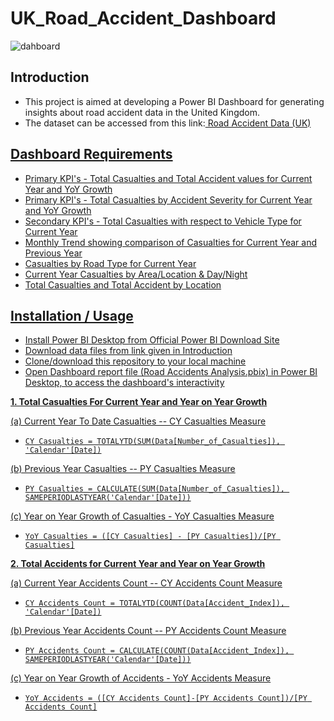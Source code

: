# UK_Road_Accident_Dashboard
![dahboard]([https://github.com/Murriel11/Road-Accidents_Dashboard/assets/129143386/14fbbd5d-266b-47f5-9ffb-9753f8f10228](https://github.com/vinaymanchanda19/UK_Road_Accident_Dashboard/blob/main/dashboard.png))


## Introduction
<ul>
  <li>This project is aimed at developing a Power BI Dashboard for generating insights about road accident data in the United Kingdom.</li>
  <li>The dataset can be accessed from this link:<a href= "https://docs.google.com/spreadsheets/d/19vgPOtSgASe087tRS7zC2b7Q3DCA-P68/edit?usp=sharing&ouid=110561387816391669653&rtpof=true&sd=true"> Road Accident Data (UK)</li>
</ul>


## Dashboard Requirements
<ul>
  <li>Primary KPI's - Total Casualties and Total Accident values for Current Year and YoY Growth</li>
  <li>Primary KPI's - Total Casualties by Accident Severity for Current Year and YoY Growth</li>
  <li>Secondary KPI's - Total Casualties with respect to Vehicle Type for Current Year</li>
  <li>Monthly Trend showing comparison of Casualties for Current Year and Previous Year</li>
  <li>Casualties by Road Type for Current Year</li>
  <li>Current Year Casualties by Area/Location & Day/Night</li>
  <li>Total Casualties and Total Accident by Location</li>
</ul>


## Installation / Usage
<ul>
  <li>Install Power BI Desktop from Official <a href="https://powerbi.microsoft.com/en-us/downloads/" >Power BI Download Site</li>
  <li>Download data files from link given in Introduction</li>
  <li>Clone/download this repository to your local machine</li>
  <li>Open Dashboard report file (Road Accidents Analysis.pbix) in Power BI Desktop, to access the dashboard's interactivity</li>
</ul>



**1. Total Casualties For Current Year and Year on Year Growth**

(a) Current Year To Date Casualties -- CY Casualties Measure
* `CY Casualties = TOTALYTD(SUM(Data[Number_of_Casualties]), 'Calendar'[Date])`

(b) Previous Year Casualties -- PY Casualties Measure
* `PY Casualties = CALCULATE(SUM(Data[Number_of_Casualties]), SAMEPERIODLASTYEAR('Calendar'[Date]))`

(c) Year on Year Growth of Casualties - YoY Casualties Measure
* `YoY Casualties = ([CY Casualties] - [PY Casualties])/[PY Casualties]`

**2. Total Accidents for Current Year and Year on Year Growth**

(a) Current Year Accidents Count -- CY Accidents Count Measure
*  `CY Accidents Count = TOTALYTD(COUNT(Data[Accident_Index]), 'Calendar'[Date])`

(b) Previous Year Accidents Count -- PY Accidents Count Measure
* `PY Accidents Count = CALCULATE(COUNT(Data[Accident_Index]), SAMEPERIODLASTYEAR('Calendar'[Date]))`

(c) Year on Year Growth of Accidents - YoY Accidents Measure
* `YoY Accidents = ([CY Accidents Count]-[PY Accidents Count])/[PY Accidents Count]`
